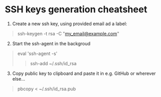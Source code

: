 SSH keys generation cheatsheet
=======
1. Create a new ssh key, using provided email ad a label:
> ssh-keygen -t rsa -C "my_email@example.com"

2. Start the ssh-agent in the backgroud
> eval 'ssh-agent -s'
>> ssh-add ~/.ssh/id_rsa

3. Copy public key to clipboard and paste it in e.g. GitHub or wherever else...
> pbcopy < ~/.ssh/id_rsa.pub

